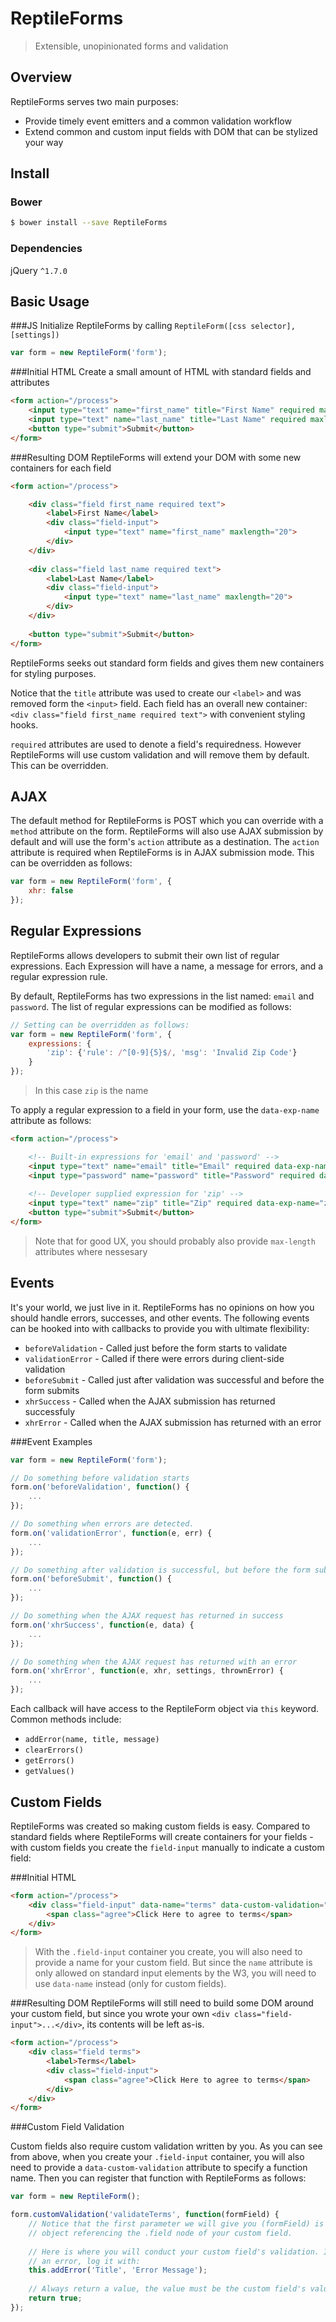 # ReptileForms
> Extensible, unopinionated forms and validation

## Overview
ReptileForms serves two main purposes:
- Provide timely event emitters and a common validation workflow
- Extend common and custom input fields with DOM that can be stylized your way

## Install
### Bower
```sh
$ bower install --save ReptileForms
```
### Dependencies
jQuery `^1.7.0`

## Basic Usage
###JS
Initialize ReptileForms by calling `ReptileForm([css selector], [settings])`
```js
var form = new ReptileForm('form');
```
###Initial HTML
Create a small amount of HTML with standard fields and attributes
```html
<form action="/process">
	<input type="text" name="first_name" title="First Name" required maxlength="20">
	<input type="text" name="last_name" title="Last Name" required maxlength="20">
	<button type="submit">Submit</button>
</form>
```
###Resulting DOM
ReptileForms will extend your DOM with some new containers for each field
```html
<form action="/process">

	<div class="field first_name required text">
		<label>First Name</label>
		<div class="field-input">
			<input type="text" name="first_name" maxlength="20">
		</div>
	</div>
	
	<div class="field last_name required text">
		<label>Last Name</label>
		<div class="field-input">
			<input type="text" name="last_name" maxlength="20">
		</div>
	</div>
	
	<button type="submit">Submit</button>
</form>
```
ReptileForms seeks out standard form fields and gives them new containers for styling purposes.

Notice that the `title` attribute was used to create our `<label>` and was removed form the `<input>` field. Each field has an overall new container: `<div class="field first_name required text">` with convenient styling hooks.

`required` attributes are used to denote a field's requiredness. However ReptileForms will use custom validation and will remove them by default. This can be overridden.

## AJAX

The default method for ReptileForms is POST which you can override with a `method` attribute on the form. ReptileForms will also use AJAX submission by default and will use the form's `action` attribute as a destination. The `action` attribute is required when ReptileForms is in AJAX submission mode. This can be overridden as follows:
```js
var form = new ReptileForm('form', {
	xhr: false
});
```

## Regular Expressions

ReptileForms allows developers to submit their own list of regular expressions. Each Expression will have a name, a message for errors, and a regular expression rule.

By default, ReptileForms has two expressions in the list named: `email` and `password`. The list of regular expressions can be modified as follows:
```js
// Setting can be overridden as follows:
var form = new ReptileForm('form', {
	expressions: {
		'zip': {'rule': /^[0-9]{5}$/, 'msg': 'Invalid Zip Code'}
	}
});
```
> In this case `zip` is the name

To apply a regular expression to a field in your form, use the `data-exp-name` attribute as follows:
```html
<form action="/process">

	<!-- Built-in expressions for 'email' and 'password' -->
	<input type="text" name="email" title="Email" required data-exp-name="email">
	<input type="password" name="password" title="Password" required data-exp-name="password">
	
	<!-- Developer supplied expression for 'zip' -->
	<input type="text" name="zip" title="Zip" required data-exp-name="zip" max-length="5">
	<button type="submit">Submit</button>
</form>
```
> Note that for good UX, you should probably also provide `max-length` attributes where nessesary

## Events
It's your world, we just live in it. ReptileForms has no opinions on how you should handle errors, successes, and other events. The following events can be hooked into with callbacks to provide you with ultimate flexibility:
- `beforeValidation` - Called just before the form starts to validate
- `validationError` - Called if there were errors during client-side validation
- `beforeSubmit` - Called just after validation was successful and before the form submits
- `xhrSuccess` - Called when the AJAX submission has returned successfuly 
- `xhrError` - Called when the AJAX submission has returned with an error

###Event Examples
```js
var form = new ReptileForm('form');

// Do something before validation starts
form.on('beforeValidation', function() {
	...
});

// Do something when errors are detected.
form.on('validationError', function(e, err) {
	...
});

// Do something after validation is successful, but before the form submits.
form.on('beforeSubmit', function() {
	...
});

// Do something when the AJAX request has returned in success
form.on('xhrSuccess', function(e, data) {
	...
});

// Do something when the AJAX request has returned with an error
form.on('xhrError', function(e, xhr, settings, thrownError) {
	...
});
```
Each callback will have access to the ReptileForm object via `this` keyword. Common methods include:

- `addError(name, title, message)`
- `clearErrors()`
- `getErrors()`
- `getValues()`

## Custom Fields
ReptileForms was created so making custom fields is easy. Compared to standard fields where ReptileForms will create containers for your fields - with custom fields you create the `field-input` manually to indicate a custom field:

###Initial HTML
```html
<form action="/process">
	<div class="field-input" data-name="terms" data-custom-validation="validateTerms" title="Terms">
		<span class="agree">Click Here to agree to terms</span>
	</div>
</form>
```
> With the `.field-input` container you create, you will also need to provide a name for your custom field. But since the `name` attribute is only allowed on standard input elements by the W3, you will need to use `data-name` instead (only for custom fields). 

###Resulting DOM
ReptileForms will still need to build some DOM around your custom field, but since you wrote your own  `<div class="field-input">...</div>`, its contents will be left as-is.
```html
<form action="/process">
	<div class="field terms">
		<label>Terms</label>
		<div class="field-input">
			<span class="agree">Click Here to agree to terms</span>
		</div>
	</div>
</form>
```
###Custom Field Validation

Custom fields also require custom validation written by you. As you can see from above, when you create your `.field-input` container, you will also need to provide a `data-custom-validation` attribute to specify a function name. Then you can register that function with ReptileForms as follows:
```js
var form = new ReptileForm();

form.customValidation('validateTerms', function(formField) {
	// Notice that the first parameter we will give you (formField) is a jQuery
	// object referencing the .field node of your custom field. 
	
	// Here is where you will conduct your custom field's validation. If you found
	// an error, log it with:
	this.addError('Title', 'Error Message');
	
	// Always return a value, the value must be the custom field's value if any
	return true;
});
```
